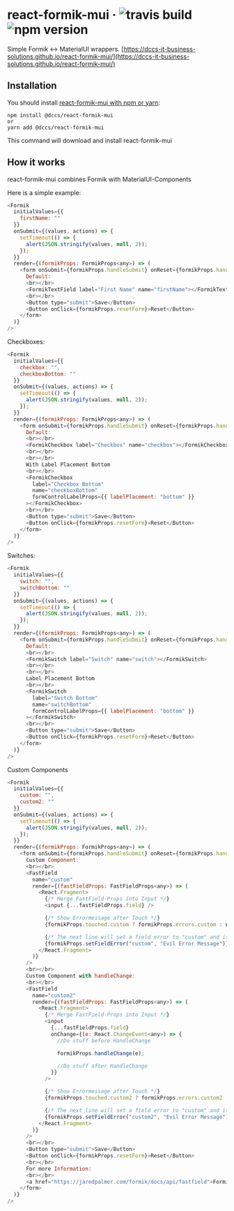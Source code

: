 # react-formik-mui &middot; ![travis build](https://img.shields.io/travis/DCCS-IT-Business-Solutions/react-formik-mui.svg) ![npm version](https://img.shields.io/npm/v/@dccs/react-formik-mui.svg)

Simple Formik <-> MaterialUI wrappers. [https://dccs-it-business-solutions.github.io/react-formik-mui/](https://dccs-it-business-solutions.github.io/react-formik-mui/)

## Installation

You should install [react-formik-mui with npm or yarn](https://www.npmjs.com/package/@dccs/react-formik-mui):

    npm install @dccs/react-formik-mui
    or
    yarn add @dccs/react-formik-mui

This command will download and install react-formik-mui

## How it works

react-formik-mui combines Formik with MaterialUI-Components

Here is a simple example:

```javascript
<Formik
  initialValues={{
    firstName: ""
  }}
  onSubmit={(values, actions) => {
    setTimeout(() => {
      alert(JSON.stringify(values, null, 2));
    });
  }}
  render={(formikProps: FormikProps<any>) => (
    <form onSubmit={formikProps.handleSubmit} onReset={formikProps.handleReset}>
      Default:
      <br></br>
      <FormikTextField label="First Name" name="firstName"></FormikTextField>
      <br></br>
      <Button type="submit">Save</Button>
      <Button onClick={formikProps.resetForm}>Reset</Button>
    </form>
  )}
/>
```

Checkboxes:

```javascript
<Formik
  initialValues={{
    checkbox: "",
    checkboxBottom: ""
  }}
  onSubmit={(values, actions) => {
    setTimeout(() => {
      alert(JSON.stringify(values, null, 2));
    });
  }}
  render={(formikProps: FormikProps<any>) => (
    <form onSubmit={formikProps.handleSubmit} onReset={formikProps.handleReset}>
      Default:
      <br></br>
      <FormikCheckbox label="Checkbox" name="checkbox"></FormikCheckbox>
      <br></br>
      <br></br>
      With Label Placement Bottom
      <br></br>
      <FormikCheckbox
        label="Checkbox Bottom"
        name="checkboxBottom"
        formControlLabelProps={{ labelPlacement: "bottom" }}
      ></FormikCheckbox>
      <br></br>
      <Button type="submit">Save</Button>
      <Button onClick={formikProps.resetForm}>Reset</Button>
    </form>
  )}
/>
```

Switches:

```javascript
<Formik
  initialValues={{
    switch: "",
    switchBottom: ""
  }}
  onSubmit={(values, actions) => {
    setTimeout(() => {
      alert(JSON.stringify(values, null, 2));
    });
  }}
  render={(formikProps: FormikProps<any>) => (
    <form onSubmit={formikProps.handleSubmit} onReset={formikProps.handleReset}>
      Default:
      <br></br>
      <FormikSwitch label="Switch" name="switch"></FormikSwitch>
      <br></br>
      <br></br>
      Label Placement Bottom
      <br></br>
      <FormikSwitch
        label="Switch Bottom"
        name="switchBottom"
        formControlLabelProps={{ labelPlacement: "bottom" }}
      ></FormikSwitch>
      <br></br>
      <Button type="submit">Save</Button>
      <Button onClick={formikProps.resetForm}>Reset</Button>
    </form>
  )}
/>
```

Custom Components

```javascript
<Formik
  initialValues={{
    custom: "",
    custom2: ""
  }}
  onSubmit={(values, actions) => {
    setTimeout(() => {
      alert(JSON.stringify(values, null, 2));
    });
  }}
  render={(formikProps: FormikProps<any>) => (
    <form onSubmit={formikProps.handleSubmit} onReset={formikProps.handleReset}>
      Custom Component:
      <br></br>
      <FastField
        name="custom"
        render={(fastFieldProps: FastFieldProps<any>) => (
          <React.Fragment>
            {/* Merge FastField-Props into Input */}
            <input {...fastFieldProps.field} />

            {/* Show Errormessage after Touch */}
            {formikProps.touched.custom ? formikProps.errors.custom : null}

            {/* The next line will set a field error to "custom" and is only to demonstrate the error message*/}
            {formikProps.setFieldError("custom", "Evil Error Message")}
          </React.Fragment>
        )}
      />
      <br></br>
      Custom Component with handleChange:
      <br></br>
      <FastField
        name="custom2"
        render={(fastFieldProps: FastFieldProps<any>) => (
          <React.Fragment>
            {/* Merge FastField-Props into Input */}
            <input
              {...fastFieldProps.field}
              onChange={(e: React.ChangeEvent<any>) => {
                //Do stuff before HandleChange

                formikProps.handleChange(e);

                //Do stuff after HandleChange
              }}
            />

            {/* Show Errormessage after Touch */}
            {formikProps.touched.custom2 ? formikProps.errors.custom2 : null}

            {/* The next line will set a field error to "custom" and is only to demonstrate the error message*/}
            {formikProps.setFieldError("custom2", "Evil Error Message")}
          </React.Fragment>
        )}
      />
      <br></br>
      <Button type="submit">Save</Button>
      <Button onClick={formikProps.resetForm}>Reset</Button>
      <br></br>
      For more Information:
      <br></br>
      <a href="https://jaredpalmer.com/formik/docs/api/fastfield">Formik</a>
    </form>
  )}
/>
```
